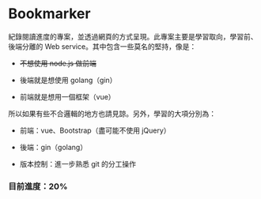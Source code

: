 # Bookmarker

紀錄閱讀進度的專案，並透過網頁的方式呈現。此專案主要是學習取向，學習前、後端分離的 Web service。其中包含一些莫名的堅持，像是：

* ~~不想使用 node.js 做前端~~

* 後端就是想使用 golang（gin）

* 前端就是想用一個框架（vue）

所以如果有些不合邏輯的地方也請見諒。另外，學習的大項分別為：

* 前端：vue、Bootstrap（盡可能不使用 jQuery）

* 後端：gin（golang）
* 版本控制：進一步熟悉 git 的分工操作

### 目前進度：20%



